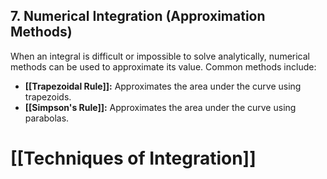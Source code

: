 ## 7. Numerical Integration (Approximation Methods)

When an integral is difficult or impossible to solve analytically, numerical methods can be used to approximate its value.  Common methods include:

* **[[Trapezoidal Rule]]:** Approximates the area under the curve using trapezoids.
* **[[Simpson's Rule]]:** Approximates the area under the curve using parabolas.

# [[Techniques of Integration]]